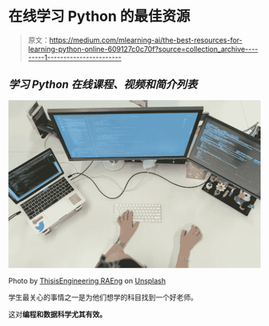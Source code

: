# 在线学习 Python 的最佳资源

> 原文：<https://medium.com/mlearning-ai/the-best-resources-for-learning-python-online-609127c0c70f?source=collection_archive---------1----------------------->

## *学习 Python 在线课程、视频和简介列表*

![](img/9eac090054a6aa841cc71423b634e362.png)

Photo by [ThisisEngineering RAEng](https://unsplash.com/@thisisengineering?utm_source=unsplash&utm_medium=referral&utm_content=creditCopyText) on [Unsplash](https://unsplash.com/s/visual/4cebbc7c-4a9a-40ed-ac6e-f81df9d99608?utm_source=unsplash&utm_medium=referral&utm_content=creditCopyText)

学生最关心的事情之一是为他们想学的科目找到一个好老师。

这对**编程和数据科学尤其有效。**